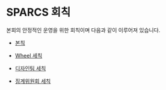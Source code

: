 # SPARCS 회칙

본회의 안정적인 운영을 위한 회칙이며 다음과 같이 이루어져 있습니다.

- [본칙](./general)

- [Wheel 세칙](./wheel/)

- [디자인팀 세칙](./design/)

- [징계위원회 세칙](./disciplinary/)